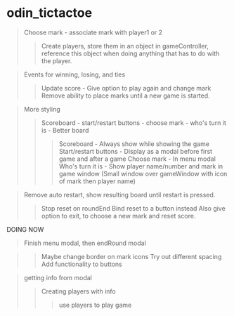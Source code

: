 # odin_tictactoe

> Choose mark - associate mark with player1 or 2
>> Create players, store them in an object in gameController, reference this object when doing anything that has to do with the player.

> Events for winning, losing, and ties
>> Update score - Give option to play again and change mark
>> Remove ability to place marks until a new game is started.

> More styling
>> Scoreboard - start/restart buttons - choose mark - who's turn it is - Better board
>>> Scoreboard - Always show while showing the game
>>> Start/restart buttons - Display as a modal before first game and after a game
>>> Choose mark - In menu modal
>>> Who's turn it is - Show player name/number and mark in game window (Small window over gameWindow with icon of mark then player name)

> Remove auto restart, show resulting board until restart is pressed.
>> Stop reset on roundEnd
>> Bind reset to a button instead
>> Also give option to exit, to choose a new mark and reset score.


DOING NOW
> Finish menu modal, then endRound modal

>> Maybe change border on mark icons
>> Try out different spacing
>> Add functionality to buttons

> getting info from modal
>> Creating players with info
>>> use players to play game